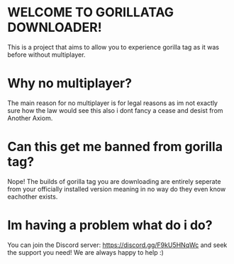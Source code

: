 # WELCOME TO GORILLATAG DOWNLOADER!

This is a project that aims to allow you to experience gorilla tag as it was before without multiplayer.

# Why no multiplayer? 

The main reason for no multiplayer is for legal reasons as im not exactly sure how the law would see this also i dont fancy a cease and desist from Another Axiom.

# Can this get me banned from gorilla tag?

Nope! The builds of gorilla tag you are downloading are entirely seperate from your officially installed version meaning in no way do they even know eachother exists.

# Im having a problem what do i do?

You can join the Discord server: https://discord.gg/F9kU5HNqWc and seek the support you need! We are always happy to help :)
